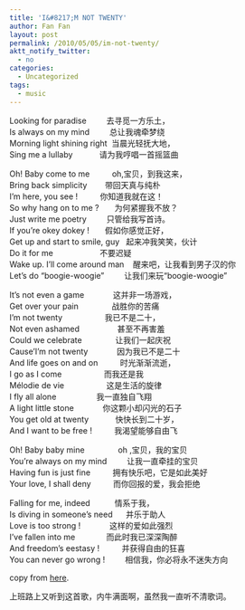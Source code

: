 ```yaml
---
title: 'I&#8217;M NOT TWENTY'
author: Fan Fan
layout: post
permalink: /2010/05/05/im-not-twenty/
aktt_notify_twitter:
  - no
categories:
  - Uncategorized
tags:
  - music
---
```

Looking for paradise         去寻觅一方乐土，  
Is always on my mind         总让我魂牵梦绕  
Morning light shining right  当晨光轻抚大地，  
Sing me a lullaby            请为我哼唱一首摇篮曲

Oh! Baby come to me          oh,宝贝，到我这来，  
Bring back simplicity        带回天真与纯朴  
I&#8217;m here, you see !          你知道我就在这！  
So why hang on to me ?       为何紧握我不放？  
Just write me poetry         只管给我写首诗。  
If you&#8217;re okey dokey !       假如你感觉正好，  
Get up and start to smile, guy   起来冲我笑笑，伙计  
Do it for me                     不要迟疑  
Wake up. I&#8217;ll come around man    醒来吧，让我看到男子汉的你  
Let&#8217;s do &#8220;boogie-woogie&#8221;         让我们来玩“boogie-woogie&#8221;

It&#8217;s not even a game             这并非一场游戏，  
Get over your pain               战胜你的苦痛  
I&#8217;m not twenty                   我已不是二十，  
Not even ashamed                 甚至不再害羞  
Could we celebrate               让我们一起庆祝  
Cause&#8217;I&#8217;m not twenty             因为我已不是二十  
And life goes on and on          时光渐渐流逝，  
I go as I come                   而我还是我  
Mélodie de vie                   这是生活的旋律  
I fly all alone                  我一直独自飞翔  
A light little stone             你这颗小却闪光的石子  
You get old at twenty            快快长到二十岁，  
And I want to be free !          我渴望能够自由飞

Oh! Baby baby mine               oh ,宝贝，我的宝贝  
You&#8217;re always on my mind         让我一直牵挂的宝贝  
Having fun is just fine          拥有快乐吧，它是如此美好  
Your love, I shall deny          而你回报的爱，我会拒绝

Falling for me, indeed           情系于我，  
Is diving in someone&#8217;s need      并乐于助人  
Love is too strong !             这样的爱如此强烈  
I&#8217;ve fallen into me              而此时我已深深陶醉  
And freedom&#8217;s eestasy !          并获得自由的狂喜  
You can never go wrong !         相信我，你必将永不迷失方向

copy from [here][1].

上班路上又听到这首歌，内牛满面啊，虽然我一直听不清歌词。

 [1]: http://tieba.baidu.com/f?kz=43150303